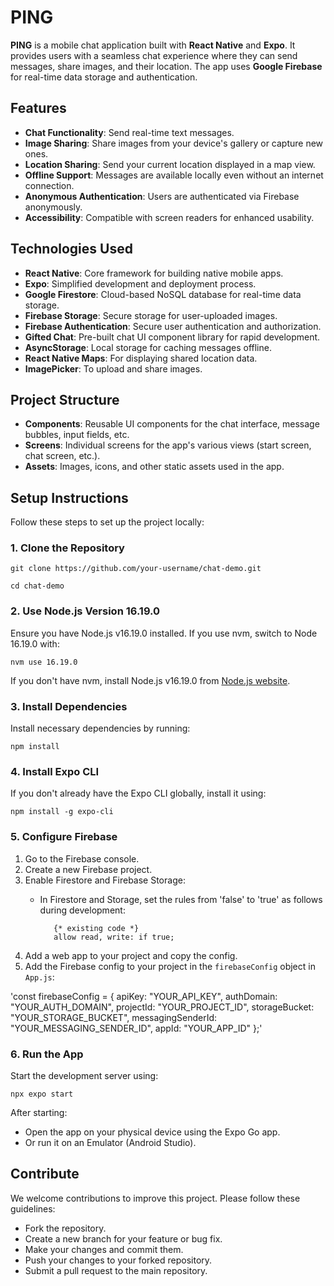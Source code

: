 # PING

**PING** is a mobile chat application built with **React Native** and **Expo**. It provides users with a seamless chat experience where they can send messages, share images, and their location. The app uses **Google Firebase** for real-time data storage and authentication.

## Features

- **Chat Functionality**: Send real-time text messages.
- **Image Sharing**: Share images from your device's gallery or capture new ones.
- **Location Sharing**: Send your current location displayed in a map view.
- **Offline Support**: Messages are available locally even without an internet connection.
- **Anonymous Authentication**: Users are authenticated via Firebase anonymously.
- **Accessibility**: Compatible with screen readers for enhanced usability.

## Technologies Used

- **React Native**: Core framework for building native mobile apps.
- **Expo**: Simplified development and deployment process.
- **Google Firestore**: Cloud-based NoSQL database for real-time data storage.
- **Firebase Storage**: Secure storage for user-uploaded images.
- **Firebase Authentication**: Secure user authentication and authorization.
- **Gifted Chat**: Pre-built chat UI component library for rapid development.
- **AsyncStorage**: Local storage for caching messages offline.
- **React Native Maps**: For displaying shared location data.
- **ImagePicker**: To upload and share images.

## Project Structure

- **Components**: Reusable UI components for the chat interface, message bubbles, input fields, etc.
- **Screens**: Individual screens for the app's various views (start screen, chat screen, etc.).
- **Assets**: Images, icons, and other static assets used in the app.

## Setup Instructions

Follow these steps to set up the project locally:

### 1. Clone the Repository

`git clone https://github.com/your-username/chat-demo.git`

`cd chat-demo`

### 2. Use Node.js Version 16.19.0 

Ensure you have Node.js v16.19.0 installed. If you use nvm, switch to Node 16.19.0 with:

`nvm use 16.19.0`

If you don't have nvm, install Node.js v16.19.0 from [Node.js website](https://nodejs.org).

### 3. Install Dependencies

Install necessary dependencies by running:

`npm install`

### 4. Install Expo CLI

If you don't already have the Expo CLI globally, install it using:

`npm install -g expo-cli`

### 5. Configure Firebase

1. Go to the Firebase console.
2. Create a new Firebase project.
3. Enable Firestore and Firebase Storage:
   - In Firestore and Storage, set the rules from 'false' to 'true' as follows during development:

            {* existing code *}
            allow read, write: if true;

4. Add a web app to your project and copy the config.
5. Add the Firebase config to your project in the `firebaseConfig` object in `App.js`:

'const firebaseConfig = { apiKey: "YOUR_API_KEY", authDomain: "YOUR_AUTH_DOMAIN", projectId: "YOUR_PROJECT_ID", storageBucket: "YOUR_STORAGE_BUCKET", messagingSenderId: "YOUR_MESSAGING_SENDER_ID", appId: "YOUR_APP_ID" };'


### 6. Run the App

Start the development server using:

`npx expo start`

After starting:

- Open the app on your physical device using the Expo Go app.
- Or run it on an Emulator (Android Studio).

## Contribute

We welcome contributions to improve this project. Please follow these guidelines:

- Fork the repository.
- Create a new branch for your feature or bug fix.
- Make your changes and commit them.
- Push your changes to your forked repository.
- Submit a pull request to the main repository.
